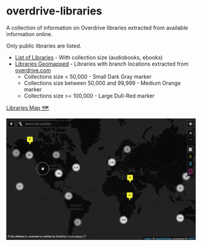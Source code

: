 # overdrive-libraries

A collection of information on Overdrive libraries extracted from available information online.

Only public libraries are listed.

- [List of Libraries](libraries.csv) - With collection size (audiobooks, ebooks)
- [Libraries Geomapped](libraries_branches.geojson) - Libraries with branch locations extracted from [overdrive.com](https://www.overdrive.com/libraries)
  - Collections size < 50,000 - Small Dark Gray marker
  - Collections size between 50,000 and 99,999 - Medium Orange marker
  - Collections size >= 100,000 - Large Dull-Red marker

[Libraries Map 🗺️](https://ping.github.io/overdrive-libraries/)

![Libraries Map](screenshot.gif)
